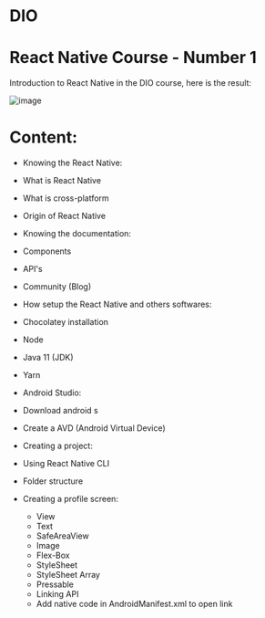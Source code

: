 # DIO
# React Native Course - Number 1

Introduction to React Native in the DIO course, here is the result:

![image](https://user-images.githubusercontent.com/86370873/168954521-4ca1a800-d75b-43a0-b9fb-c5dcf4f532b7.png)

# Content: 
- Knowing the React Native:

 - What is React Native
 - What is cross-platform
 - Origin of React Native 
 
- Knowing the documentation:

 - Components
 - API's
 - Community (Blog)
 
- How setup the React Native and others softwares:

 - Chocolatey installation
 - Node
 - Java 11 (JDK)
 - Yarn
 - Android Studio:
  - Download android s
  - Create a AVD (Android Virtual Device)
    
- Creating a project:

 -  Using React Native CLI
 -  Folder structure
   
- Creating a profile screen:

  - View
  - Text
  - SafeAreaView
  - Image
  - Flex-Box
  - StyleSheet
  - StyleSheet Array
  - Pressable
  - Linking API
  - Add native code in AndroidManifest.xml to open link
  
